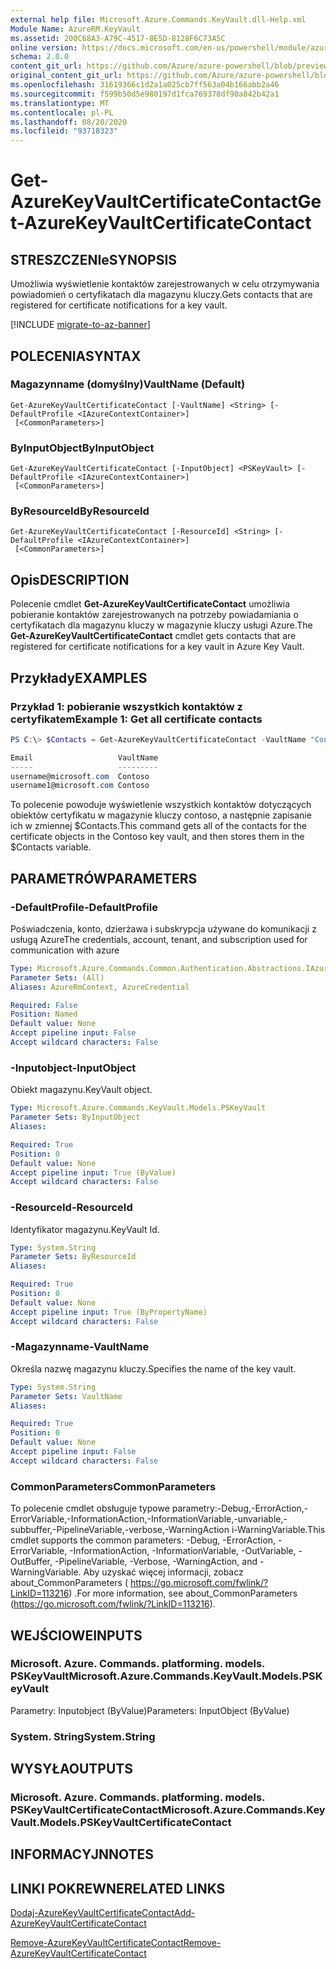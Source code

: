 ```yaml
---
external help file: Microsoft.Azure.Commands.KeyVault.dll-Help.xml
Module Name: AzureRM.KeyVault
ms.assetid: 200C68A3-A79C-4517-8E5D-8128F6C73A5C
online version: https://docs.microsoft.com/en-us/powershell/module/azurerm.keyvault/get-azurekeyvaultcertificatecontact
schema: 2.0.0
content_git_url: https://github.com/Azure/azure-powershell/blob/preview/src/ResourceManager/KeyVault/Commands.KeyVault/help/Get-AzureKeyVaultCertificateContact.md
original_content_git_url: https://github.com/Azure/azure-powershell/blob/preview/src/ResourceManager/KeyVault/Commands.KeyVault/help/Get-AzureKeyVaultCertificateContact.md
ms.openlocfilehash: 31619366c1d2a1a025cb7ff563a04b166abb2a46
ms.sourcegitcommit: f599b50d5e980197d1fca769378df90a842b42a1
ms.translationtype: MT
ms.contentlocale: pl-PL
ms.lasthandoff: 08/20/2020
ms.locfileid: "93718323"
---
```

# <span data-ttu-id="7aed7-101">Get-AzureKeyVaultCertificateContact</span><span class="sxs-lookup"><span data-stu-id="7aed7-101">Get-AzureKeyVaultCertificateContact</span></span>

## <span data-ttu-id="7aed7-102">STRESZCZENIe</span><span class="sxs-lookup"><span data-stu-id="7aed7-102">SYNOPSIS</span></span>
<span data-ttu-id="7aed7-103">Umożliwia wyświetlenie kontaktów zarejestrowanych w celu otrzymywania powiadomień o certyfikatach dla magazynu kluczy.</span><span class="sxs-lookup"><span data-stu-id="7aed7-103">Gets contacts that are registered for certificate notifications for a key vault.</span></span>

[!INCLUDE [migrate-to-az-banner](../../includes/migrate-to-az-banner.md)]

## <span data-ttu-id="7aed7-104">POLECENIA</span><span class="sxs-lookup"><span data-stu-id="7aed7-104">SYNTAX</span></span>

### <span data-ttu-id="7aed7-105">Magazynname (domyślny)</span><span class="sxs-lookup"><span data-stu-id="7aed7-105">VaultName (Default)</span></span>
```
Get-AzureKeyVaultCertificateContact [-VaultName] <String> [-DefaultProfile <IAzureContextContainer>]
 [<CommonParameters>]
```

### <span data-ttu-id="7aed7-106">ByInputObject</span><span class="sxs-lookup"><span data-stu-id="7aed7-106">ByInputObject</span></span>
```
Get-AzureKeyVaultCertificateContact [-InputObject] <PSKeyVault> [-DefaultProfile <IAzureContextContainer>]
 [<CommonParameters>]
```

### <span data-ttu-id="7aed7-107">ByResourceId</span><span class="sxs-lookup"><span data-stu-id="7aed7-107">ByResourceId</span></span>
```
Get-AzureKeyVaultCertificateContact [-ResourceId] <String> [-DefaultProfile <IAzureContextContainer>]
 [<CommonParameters>]
```

## <span data-ttu-id="7aed7-108">Opis</span><span class="sxs-lookup"><span data-stu-id="7aed7-108">DESCRIPTION</span></span>
<span data-ttu-id="7aed7-109">Polecenie cmdlet **Get-AzureKeyVaultCertificateContact** umożliwia pobieranie kontaktów zarejestrowanych na potrzeby powiadamiania o certyfikatach dla magazynu kluczy w magazynie kluczy usługi Azure.</span><span class="sxs-lookup"><span data-stu-id="7aed7-109">The **Get-AzureKeyVaultCertificateContact** cmdlet gets contacts that are registered for certificate notifications for a key vault in Azure Key Vault.</span></span>

## <span data-ttu-id="7aed7-110">Przykłady</span><span class="sxs-lookup"><span data-stu-id="7aed7-110">EXAMPLES</span></span>

### <span data-ttu-id="7aed7-111">Przykład 1: pobieranie wszystkich kontaktów z certyfikatem</span><span class="sxs-lookup"><span data-stu-id="7aed7-111">Example 1: Get all certificate contacts</span></span>
```powershell
PS C:\> $Contacts = Get-AzureKeyVaultCertificateContact -VaultName "Contoso"

Email                   VaultName
-----                   ---------
username@microsoft.com  Contoso
username1@microsoft.com Contoso
```

<span data-ttu-id="7aed7-112">To polecenie powoduje wyświetlenie wszystkich kontaktów dotyczących obiektów certyfikatu w magazynie kluczy contoso, a następnie zapisanie ich w zmiennej $Contacts.</span><span class="sxs-lookup"><span data-stu-id="7aed7-112">This command gets all of the contacts for the certificate objects in the Contoso key vault, and then stores them in the $Contacts variable.</span></span>

## <span data-ttu-id="7aed7-113">PARAMETRÓW</span><span class="sxs-lookup"><span data-stu-id="7aed7-113">PARAMETERS</span></span>

### <span data-ttu-id="7aed7-114">-DefaultProfile</span><span class="sxs-lookup"><span data-stu-id="7aed7-114">-DefaultProfile</span></span>
<span data-ttu-id="7aed7-115">Poświadczenia, konto, dzierżawa i subskrypcja używane do komunikacji z usługą Azure</span><span class="sxs-lookup"><span data-stu-id="7aed7-115">The credentials, account, tenant, and subscription used for communication with azure</span></span>

```yaml
Type: Microsoft.Azure.Commands.Common.Authentication.Abstractions.IAzureContextContainer
Parameter Sets: (All)
Aliases: AzureRmContext, AzureCredential

Required: False
Position: Named
Default value: None
Accept pipeline input: False
Accept wildcard characters: False
```

### <span data-ttu-id="7aed7-116">-Inputobject</span><span class="sxs-lookup"><span data-stu-id="7aed7-116">-InputObject</span></span>
<span data-ttu-id="7aed7-117">Obiekt magazynu.</span><span class="sxs-lookup"><span data-stu-id="7aed7-117">KeyVault object.</span></span>

```yaml
Type: Microsoft.Azure.Commands.KeyVault.Models.PSKeyVault
Parameter Sets: ByInputObject
Aliases:

Required: True
Position: 0
Default value: None
Accept pipeline input: True (ByValue)
Accept wildcard characters: False
```

### <span data-ttu-id="7aed7-118">-ResourceId</span><span class="sxs-lookup"><span data-stu-id="7aed7-118">-ResourceId</span></span>
<span data-ttu-id="7aed7-119">Identyfikator magazynu.</span><span class="sxs-lookup"><span data-stu-id="7aed7-119">KeyVault Id.</span></span>

```yaml
Type: System.String
Parameter Sets: ByResourceId
Aliases:

Required: True
Position: 0
Default value: None
Accept pipeline input: True (ByPropertyName)
Accept wildcard characters: False
```

### <span data-ttu-id="7aed7-120">-Magazynname</span><span class="sxs-lookup"><span data-stu-id="7aed7-120">-VaultName</span></span>
<span data-ttu-id="7aed7-121">Określa nazwę magazynu kluczy.</span><span class="sxs-lookup"><span data-stu-id="7aed7-121">Specifies the name of the key vault.</span></span>

```yaml
Type: System.String
Parameter Sets: VaultName
Aliases:

Required: True
Position: 0
Default value: None
Accept pipeline input: False
Accept wildcard characters: False
```

### <span data-ttu-id="7aed7-122">CommonParameters</span><span class="sxs-lookup"><span data-stu-id="7aed7-122">CommonParameters</span></span>
<span data-ttu-id="7aed7-123">To polecenie cmdlet obsługuje typowe parametry:-Debug,-ErrorAction,-ErrorVariable,-InformationAction,-InformationVariable,-unvariable,-subbuffer,-PipelineVariable,-verbose,-WarningAction i-WarningVariable.</span><span class="sxs-lookup"><span data-stu-id="7aed7-123">This cmdlet supports the common parameters: -Debug, -ErrorAction, -ErrorVariable, -InformationAction, -InformationVariable, -OutVariable, -OutBuffer, -PipelineVariable, -Verbose, -WarningAction, and -WarningVariable.</span></span> <span data-ttu-id="7aed7-124">Aby uzyskać więcej informacji, zobacz about_CommonParameters ( https://go.microsoft.com/fwlink/?LinkID=113216) .</span><span class="sxs-lookup"><span data-stu-id="7aed7-124">For more information, see about_CommonParameters (https://go.microsoft.com/fwlink/?LinkID=113216).</span></span>

## <span data-ttu-id="7aed7-125">WEJŚCIOWE</span><span class="sxs-lookup"><span data-stu-id="7aed7-125">INPUTS</span></span>

### <span data-ttu-id="7aed7-126">Microsoft. Azure. Commands. platforming. models. PSKeyVault</span><span class="sxs-lookup"><span data-stu-id="7aed7-126">Microsoft.Azure.Commands.KeyVault.Models.PSKeyVault</span></span>
<span data-ttu-id="7aed7-127">Parametry: Inputobject (ByValue)</span><span class="sxs-lookup"><span data-stu-id="7aed7-127">Parameters: InputObject (ByValue)</span></span>

### <span data-ttu-id="7aed7-128">System. String</span><span class="sxs-lookup"><span data-stu-id="7aed7-128">System.String</span></span>

## <span data-ttu-id="7aed7-129">WYSYŁA</span><span class="sxs-lookup"><span data-stu-id="7aed7-129">OUTPUTS</span></span>

### <span data-ttu-id="7aed7-130">Microsoft. Azure. Commands. platforming. models. PSKeyVaultCertificateContact</span><span class="sxs-lookup"><span data-stu-id="7aed7-130">Microsoft.Azure.Commands.KeyVault.Models.PSKeyVaultCertificateContact</span></span>

## <span data-ttu-id="7aed7-131">INFORMACYJN</span><span class="sxs-lookup"><span data-stu-id="7aed7-131">NOTES</span></span>

## <span data-ttu-id="7aed7-132">LINKI POKREWNE</span><span class="sxs-lookup"><span data-stu-id="7aed7-132">RELATED LINKS</span></span>

[<span data-ttu-id="7aed7-133">Dodaj-AzureKeyVaultCertificateContact</span><span class="sxs-lookup"><span data-stu-id="7aed7-133">Add-AzureKeyVaultCertificateContact</span></span>](./Add-AzureKeyVaultCertificateContact.md)

[<span data-ttu-id="7aed7-134">Remove-AzureKeyVaultCertificateContact</span><span class="sxs-lookup"><span data-stu-id="7aed7-134">Remove-AzureKeyVaultCertificateContact</span></span>](./Remove-AzureKeyVaultCertificateContact.md)


